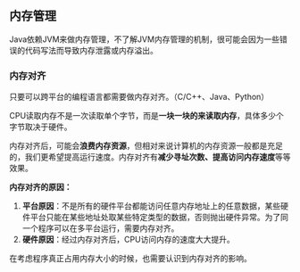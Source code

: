 ## 内存管理

​	Java依赖JVM来做内存管理，不了解JVM内存管理的机制，很可能会因为一些错误的代码写法而导致内存泄露或内存溢出。



### 内存对齐

只要可以跨平台的编程语言都需要做内存对齐。（C/C++、Java、Python）

CPU读取内存不是一次读取单个字节，而是**一块一块的来读取内存**，具体多少个字节取决于硬件。

内存对齐后，可能会**浪费内存资源**，但相对来说计算机的内存资源一般都是充足的，我们更希望提高运行速度。内存对齐有**减少寻址次数、提高访问内存速度**等等效果。

**内存对齐的原因：**

1. **平台原因**：不是所有的硬件平台都能访问任意内存地址上的任意数据，某些硬件平台只能在某些地址处取某些特定类型的数据，否则抛出硬件异常。为了同一个程序可以在多平台运行，需要内存对齐。
2. **硬件原因**：经过内存对齐后，CPU访问内存的速度大大提升。

在考虑程序真正占用内存大小的时候，也需要认识到内存对齐的影响。